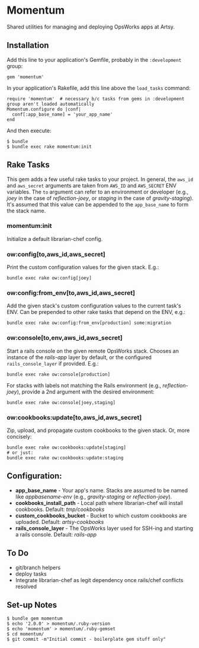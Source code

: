 # Momentum

Shared utilities for managing and deploying OpsWorks apps at Artsy.


## Installation

Add this line to your application's Gemfile, probably in the `:development` group:

    gem 'momentum'

In your application's Rakefile, add this line above the `load_tasks` command:

    require 'momentum'  # necessary b/c tasks from gems in :development group aren't loaded automatically
    Momentum.configure do |conf|
      conf[:app_base_name] = 'your_app_name'
    end

And then execute:

    $ bundle
    $ bundle exec rake momentum:init


## Rake Tasks

This gem adds a few useful rake tasks to your project. In general, the `aws_id` and `aws_secret` arguments are taken from `AWS_ID` and `AWS_SECRET` ENV variables. The `to` argument can refer to an environment or developer (e.g., _joey_ in the case of _reflection-joey_, or _staging_ in the case of _gravity-staging_). It's assumed that this value can be appended to the `app_base_name` to form the stack name.

### momentum:init

Initialize a default librarian-chef config.

### ow:config[to,aws_id,aws_secret]

Print the custom configuration values for the given stack. E.g.:

    bundle exec rake ow:config[joey]

### ow:config:from_env[to,aws_id,aws_secret]

Add the given stack's custom configuration values to the current task's ENV. Can be prepended to other rake tasks that depend on the ENV, e.g.:

    bundle exec rake ow:config:from_env[production] some:migration

### ow:console[to,env,aws_id,aws_secret]

Start a rails console on the given remote OpsWorks stack. Chooses an instance of the _rails-app_ layer by default, or the configured `rails_console_layer` if provided. E.g.:

    bundle exec rake ow:console[production]

For stacks with labels not matching the Rails environment (e.g., _reflection-joey_), provide a 2nd argument with the desired environment:

    bundle exec rake ow:console[joey,staging]

### ow:cookbooks:update[to,aws_id,aws_secret]

Zip, upload, and propagate custom cookbooks to the given stack. Or, more concisely:

    bundle exec rake ow:cookbooks:update[staging]
    # or just:
    bundle exec rake ow:cookbooks:update:staging


## Configuration:

* **app_base_name** - Your app's name. Stacks are assumed to be named like _appbasename-env_ (e.g., _gravity-staging_ or _reflection-joey_).
* **cookbooks_install_path** - Local path where librarian-chef will install cookbooks. Default: _tmp/cookbooks_
* **custom_cookbooks_bucket** - Bucket to which custom cookbooks are uploaded. Default: _artsy-cookbooks_
* **rails_console_layer** - The OpsWorks layer used for SSH-ing and starting a rails console. Default: _rails-app_


## To Do

* git/branch helpers
* deploy tasks
* Integrate librarian-chef as legit dependency once rails/chef conflicts resolved


## Set-up Notes

    $ bundle gem momentum
    $ echo '2.0.0' > momentum/.ruby-version
    $ echo 'momentum' > momentum/.ruby-gemset
    $ cd momentum/
    $ git commit -m"Initial commit - boilerplate gem stuff only"
